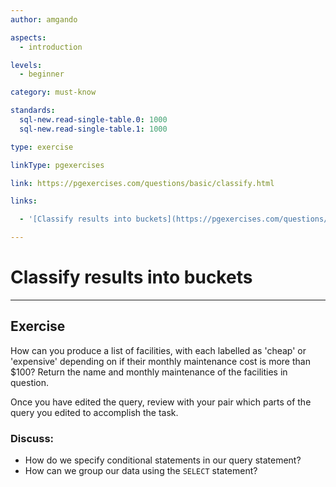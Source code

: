 ```yaml
---
author: amgando

aspects:
  - introduction

levels:
  - beginner

category: must-know

standards:
  sql-new.read-single-table.0: 1000
  sql-new.read-single-table.1: 1000

type: exercise

linkType: pgexercises

link: https://pgexercises.com/questions/basic/classify.html

links:

  - '[Classify results into buckets](https://pgexercises.com/questions/basic/classify.html){documentation}'

---
```


# Classify results into buckets

---
## Exercise

How can you produce a list of facilities, with each labelled as 'cheap' or 'expensive' depending on if their monthly maintenance cost is more than $100? Return the name and monthly maintenance of the facilities in question.

Once you have edited the query, review with your pair which parts of the query you edited to accomplish the task.

### Discuss:
- How do we specify conditional statements in our query statement?
- How can we group our data using the `SELECT` statement?
